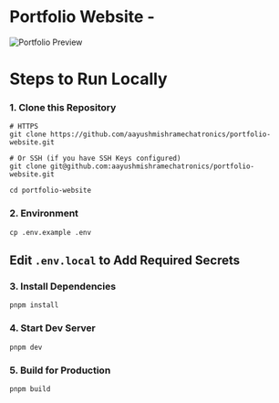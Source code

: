 # Portfolio Website - 

![Portfolio Preview](https://res.cloudinary.com/dtunq8gr3/image/upload/t_portfolio/portfolio_hmappr)

# Steps to Run Locally 

### 1. Clone this Repository
```
# HTTPS
git clone https://github.com/aayushmishramechatronics/portfolio-website.git

# Or SSH (if you have SSH Keys configured)
git clone git@github.com:aayushmishramechatronics/portfolio-website.git

cd portfolio-website
```

### 2. Environment
```
cp .env.example .env
```
## Edit `.env.local` to Add Required Secrets

### 3. Install Dependencies
```
pnpm install
```

### 4. Start Dev Server
```
pnpm dev
```     

### 5. Build for Production
```
pnpm build
```
  
